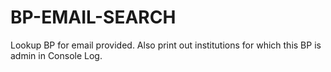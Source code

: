 # BP-EMAIL-SEARCH
Lookup BP for email provided. Also print out institutions for which this BP is admin in Console Log.
